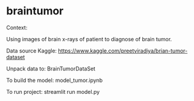 # braintumor
Context:

Using images of brain x-rays of patient to diagnose of brain tumor.

Data source Kaggle: https://www.kaggle.com/preetviradiya/brian-tumor-dataset

Unpack data to: BrainTumorDataSet

To build the model: model_tumor.ipynb

To run project: streamlit run model.py



